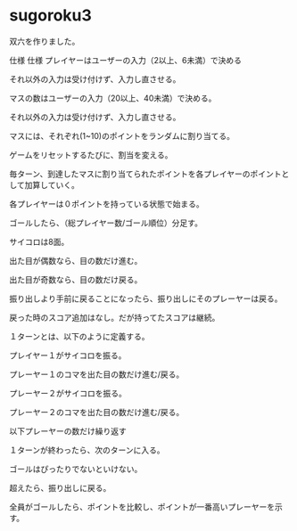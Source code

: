 # sugoroku3
双六を作りました。

仕様
仕様
プレイヤーはユーザーの入力（2以上、6未満）で決める

それ以外の入力は受け付けず、入力し直させる。

マスの数はユーザーの入力（20以上、40未満）で決める。

それ以外の入力は受け付けず、入力し直させる。

マスには、それぞれ(1~10)のポイントをランダムに割り当てる。

ゲームをリセットするたびに、割当を変える。

毎ターン、到達したマスに割り当てられたポイントを各プレイヤーのポイントとして加算していく。

各プレイヤーは０ポイントを持っている状態で始まる。

ゴールしたら、（総プレイヤー数/ゴール順位）分足す。

サイコロは8面。

出た目が偶数なら、目の数だけ進む。

出た目が奇数なら、目の数だけ戻る。

振り出しより手前に戻ることになったら、振り出しにそのプレーヤーは戻る。

戻った時のスコア追加はなし。だが持ってたスコアは継続。

１ターンとは、以下のように定義する。

プレイヤー１がサイコロを振る。

プレーヤー１のコマを出た目の数だけ進む/戻る。

プレーヤー２がサイコロを振る。

プレーヤー２のコマを出た目の数だけ進む/戻る。

以下プレーヤーの数だけ繰り返す

１ターンが終わったら、次のターンに入る。

ゴールはぴったりでないといけない。

超えたら、振り出しに戻る。

全員がゴールしたら、ポイントを比較し、ポイントが一番高いプレーヤーを示す。
